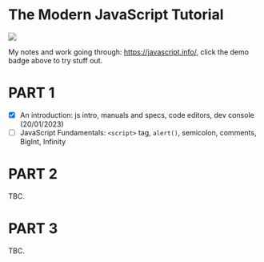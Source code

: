 # The Modern JavaScript Tutorial

[![](https://img.shields.io/badge/portfolio-demo-green)](https://p2635.github.io/modern-js-tutorial/)

My notes and work going through: https://javascript.info/, click the demo badge above to try stuff out.

# PART 1

- [x] An introduction: js intro, manuals and specs, code editors, dev console (20/01/2023)
- [ ] JavaScript Fundamentals: `<script>` tag, `alert()`, semicolon, comments, BigInt, Infinity

# PART 2

TBC.

# PART 3

TBC.

